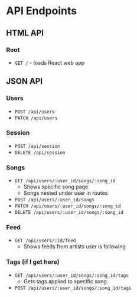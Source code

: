 # API Endpoints

## HTML API

### Root

- `GET /` - loads React web app

## JSON API

### Users

- `POST /api/users`
- `PATCH /api/users`

### Session

- `POST /api/session`
- `DELETE /api/session`

### Songs

- `GET /api/users/:user_id/songs/:song_id`
  - Shows specific song page
  - Songs nested under user in routes
- `POST /api/users/:user_id/songs`
- `PATCH /api/users/:user_id/songs/:song_id`
- `DELETE /api/users/:user_id/songs/:song_id`

### Feed

- `GET /api/users/:id/feed`
  - Shows feeds from artists user is following

### Tags (if I get here)

- `GET /api/users/:user_id/songs/:song_id/tags`
  - Gets tags applied to specific song
- `POST /api/users/:user_id/songs/:song_id/tags`
